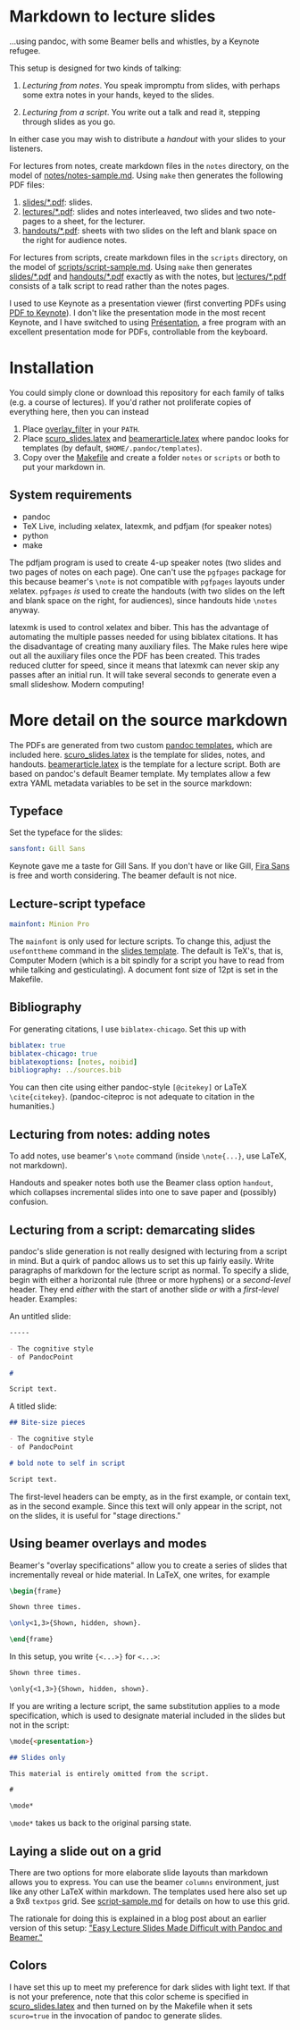 # Markdown to lecture slides

...using pandoc, with some Beamer bells and whistles, by a Keynote refugee.

This setup is designed for two kinds of talking:

1. *Lecturing from notes*. You speak impromptu from slides, with perhaps some extra notes in your hands, keyed to the slides.

2. *Lecturing from a script*. You write out a talk and read it, stepping through slides as you go.

In either case you may wish to distribute a *handout* with your slides to your listeners.

For lectures from notes, create markdown files in the `notes` directory, on the model of [notes/notes-sample.md](notes/notes-sample.md). Using `make` then generates the following PDF files:

1. [slides/*.pdf](slides/notes-sample.pdf): slides.
1. [lectures/*.pdf](lectures/notes-sample.pdf): slides and notes interleaved, two slides and two note-pages to a sheet, for the lecturer.
1. [handouts/*.pdf](handouts/notes-sample.pdf): sheets with two slides on the left and blank space on the right for audience notes.

For lectures from scripts, create markdown files in the `scripts` directory, on the model of [scripts/script-sample.md](scripts/script-sample.md). Using `make` then generates [slides/*.pdf](slides/script-sample.pdf) and [handouts/*.pdf](handouts/script-sample.pdf) exactly as with the notes, but [lectures/*.pdf](lectures/script-sample.pdf) consists of a talk script to read rather than the notes pages.

I used to use Keynote as a presentation viewer (first converting PDFs using [PDF to Keynote](http://www.cs.hmc.edu/~oneill/freesoftware/pdftokeynote.html)). I don't like the presentation mode in the most recent Keynote, and I have switched to using [Présentation](http://iihm.imag.fr/blanch/software/osx-presentation/), a free program with an excellent presentation mode for PDFs, controllable from the keyboard.

# Installation

You could simply clone or download this repository for each family of talks (e.g. a course of lectures). If you'd rather not proliferate copies of everything here, then you can instead 

1. Place [overlay_filter](overlay_filter) in your `PATH`.
2. Place [scuro_slides.latex](scuro_slides.latex) and [beamerarticle.latex](beamerarticle.latex) where pandoc looks for templates (by default, `$HOME/.pandoc/templates`).
3. Copy over the [Makefile](Makefile) and create a folder `notes` or `scripts` or both to put your markdown in.

## System requirements

- pandoc
- TeX Live, including xelatex, latexmk, and pdfjam (for speaker notes)
- python
- make

The pdfjam program is used to create 4-up speaker notes (two slides and two pages of notes on each page). One can't use the `pgfpages` package for this because beamer's `\note` is not compatible with `pgfpages` layouts under xelatex. `pgfpages` *is* used to create the handouts (with two slides on the left and blank space on the right, for audiences), since handouts hide `\notes` anyway.

latexmk is used to control xelatex and biber. This has the advantage of automating the multiple passes needed for using biblatex citations. It has the disadvantage of creating many auxiliary files. The Make rules here wipe out all the auxiliary files once the PDF has been created. This trades reduced clutter for speed, since it means that latexmk can never skip any passes after an initial run. It will take several seconds to generate even a small slideshow. Modern computing!

# More detail on the source markdown

The PDFs are generated from two custom [pandoc templates](http://pandoc.org/README.html#templates), which are included here. [scuro_slides.latex](scuro_slides.latex) is the template for slides, notes, and handouts. [beamerarticle.latex](beamerarticle.latex) is the template for a lecture script. Both are based on pandoc's default Beamer template. My templates allow a few extra YAML metadata variables to be set in the source markdown:

## Typeface

Set the typeface for the slides:

```yaml
sansfont: Gill Sans
```

Keynote gave me a taste for Gill Sans. If you don't have or like Gill, [Fira Sans](https://www.mozilla.org/en-US/styleguide/products/firefox-os/typeface/) is free and worth considering. The beamer default is not nice.

## Lecture-script typeface

```yaml
mainfont: Minion Pro
```

The `mainfont` is only used for lecture scripts. To change this, adjust the `usefonttheme` command in the [slides template](scuro_slides.latex). The default is TeX's, that is, Computer Modern (which is a bit spindly for a script you have to read from while talking and gesticulating). A document font size of 12pt is set in the Makefile.

## Bibliography

For generating citations, I use `biblatex-chicago`. Set this up with

```yaml
biblatex: true
biblatex-chicago: true
biblatexoptions: [notes, noibid]
bibliography: ../sources.bib
```

You can then cite using either pandoc-style `[@citekey]` or LaTeX `\cite{citekey}`. (pandoc-citeproc is not adequate to citation in the humanities.)

## Lecturing from notes: adding notes

To add notes, use beamer's `\note` command (inside `\note{...}`, use LaTeX, not markdown).


Handouts and speaker notes both use the Beamer class option `handout`, which collapses incremental slides into one to save paper and (possibly) confusion.

## Lecturing from a script: demarcating slides

pandoc's slide generation is not really designed with lecturing from a script in mind. But a quirk of pandoc allows us to set this up fairly easily. Write paragraphs of markdown for the lecture script as normal. To specify a slide, begin with either a horizontal rule (three or more hyphens) or a *second-level* header. They end *either* with the start of another slide *or* with a *first-level* header. Examples:

An untitled slide:

```markdown
-----

- The cognitive style
- of PandocPoint

# 

Script text.
```

A titled slide:

```markdown
## Bite-size pieces

- The cognitive style
- of PandocPoint

# bold note to self in script

Script text.
```

The first-level headers can be empty, as in the first example, or contain text, as in the second example. Since this text will only appear in the script, not on the slides, it is useful for "stage directions."

## Using beamer overlays and modes

Beamer's "overlay specifications" allow you to create a series of slides that incrementally reveal or hide material. In LaTeX, one writes, for example

```latex
\begin{frame}

Shown three times.

\only<1,3>{Shown, hidden, shown}.

\end{frame}
```

In this setup, you write `{<...>}` for `<...>`:

```markdown
Shown three times.

\only{<1,3>}{Shown, hidden, shown}.
```

If you are writing a lecture script, the same substitution applies to a mode specification, which is used to designate material included in the slides but not in the script:

```markdown
\mode{<presentation>}

## Slides only

This material is entirely omitted from the script.

#

\mode*
```

`\mode*` takes us back to the original parsing state.

## Laying a slide out on a grid

There are two options for more elaborate slide layouts than markdown allows you to express. You can use the beamer `columns` environment, just like any other LaTeX within markdown. The templates used here also set up a 9x8 `textpos` grid. See [script-sample.md](scripts/script-sample.md) for details on how to use this grid.

The rationale for doing this is explained in a blog post about an earlier version of this setup: ["Easy Lecture Slides Made Difficult with Pandoc and Beamer."](http://andrewgoldstone.com/blog/2014/12/24/slides/)

## Colors

I have set this up to meet my preference for dark slides with light text. If that is not your preference, note that this color scheme is specified in [scuro_slides.latex](scuro_slides.latex#45) and then turned on by the Makefile when it sets `scuro=true` in the invocation of pandoc to generate slides.

